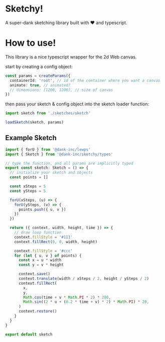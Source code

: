 # Sketchy!

A super-dank sketching library built with ♥ and typescript.

# How to use!

This library is a nice typescript wrapper for the 2d Web canvas.

start by creating a config object:

```ts
const params = createParams({
  containerId: 'root', // id of the container where you want a canvas
  animate: true, // animated?
  // dimensions: [1200, 1200], // size of canvas
})
```

then pass your sketch & config object into the sketch loader function:

```ts
import sketch from './sketches/sketch'

loadSketch(sketch, params)
```

## Example Sketch

```ts
import { forU } from '@dank-inc/lewps'
import { Sketch } from '@dank-inc/sketchy/types'

// type the function, and all params are implicitly typed
export const sketch: Sketch = () => {
  // initialize your sketch and objects
  const points = []

  const xSteps = 5
  const ySteps = 5

  forU(xSteps, (u) => {
    forU(ySteps, (v) => {
      points.push({ u, v })
    })
  })

  return ({ context, width, height, time }) => {
    // draw loop function
    context.fillStyle = '#111'
    context.fillRect(0, 0, width, height)

    context.fillStyle = '#ccc'
    for (let { u, v } of points) {
      const x = u * width
      const y = v * height

      context.save()
      context.translate(width / xSteps / 2, height / ySteps / 2)
      context.fillRect(
        x,
        y,
        Math.cos(time + v * Math.PI * 2) * 200,
        Math.sin((2 * u + (0.2 * time + v) * 2) * Math.PI) * 20,
      )
      context.restore()
    }
  }
}

export default sketch
```

